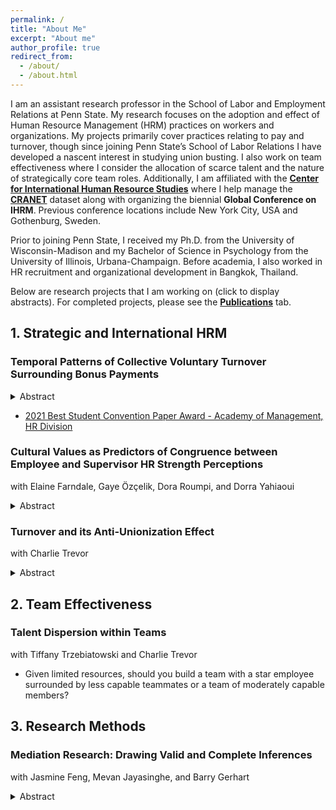 ```yaml
---
permalink: /
title: "About Me"
excerpt: "About me"
author_profile: true
redirect_from: 
  - /about/
  - /about.html
---
```


I am an assistant research professor in the School of Labor and Employment Relations at Penn State. My research focuses on the adoption and effect of Human Resource Management (HRM) practices on workers and organizations. My projects primarily cover practices relating to pay and turnover, though since joining Penn State’s School of Labor Relations I have developed a nascent interest in studying union busting. I also work on team effectiveness where I consider the allocation of scarce talent and the nature of strategically core team roles. Additionally, I am affiliated with the [**Center for International Human Resource Studies**](https://ler.la.psu.edu/cihrs/) where I help manage the [**CRANET**](https://cranet.la.psu.edu/) dataset along with organizing the biennial **Global Conference on IHRM**. Previous conference locations include New York City, USA and Gothenburg, Sweden.

Prior to joining Penn State, I received my Ph.D. from the University of Wisconsin-Madison and my Bachelor of Science in Psychology from the University of Illinois, Urbana-Champaign. Before academia, I also worked in HR recruitment and organizational development in Bangkok, Thailand.

Below are research projects that I am working on (click to display abstracts). For completed projects, please see the [**Publications**](https://rakoon.github.io/publications/) tab.

## 1. Strategic and International HRM
### Temporal Patterns of Collective Voluntary Turnover Surrounding Bonus Payments
<details>
	<summary>Abstract</summary>
		
The relationship between bonuses and voluntary turnover is far from simple because not only do bonuses influence the likelihood of turnover occurring, but also the timing at which they occur. Conventional beliefs suggest that bonuses help reduce the level of voluntary turnover; however, there are theoretical bases suggesting that such behaviors may simply be delayed, only to reemerge en masse. The current study investigates voluntary turnover patterns surrounding multiple bonus pay periods in a call center context where some workers receive annual bonuses while others do not. This creates an opportunity for a quasi-experimental research design with enhanced degree of internal validity. Consistent the temporal discounting framework, results from interrupted time-series analyses show that voluntary turnover decreases as bonus payout approaches and that turnover increases significantly post-bonus. Thus, the timing of bonus pay and its relationship with outcomes of interests should be carefully considered when designing compensation schemes.

</details>

-	[2021 Best Student Convention Paper Award - Academy of Management, HR Division](https://hr.aom.org/awards/previous-award-winners)

### Cultural Values as Predictors of Congruence between Employee and Supervisor HR Strength Perceptions
with Elaine Farndale, Gaye Özçelik, Dora Roumpi, and Dorra Yahiaoui
<details>
	<summary>Abstract</summary>

Since employee perceptions of human resource management (HRM) can differ from their manager’s perception, it is important to study both sources of perceptions along with their degree of congruency. While countless studies exist on the role of congruency as predictors of employee attitudes and behaviors, few have been conducted on congruence as outcomes in general. Furthermore, none has examined the antecedents of congruency in perceptions of HRM. We overcame fundamental limitations of congruence research by using a novel methodological approach: the Directional and Nondirectional Differences (DNDD) framework. The current study contributes to the HRM process literature by exploring the antecedents of congruence between employee and supervisor perceptions of “strength” in the HRM system. Incorporating data from 786 employees and 244 supervisors across six countries, our results provide nuanced insight into the nature of congruency between employee and supervisor perceptions of HR strength. Specifically, we showed how the level of agreement between these two perceptions as well as their shared and unique variations can be predicted based on the cultural values of employees.

 </details>

### Turnover and its Anti-Unionization Effect
with Charlie Trevor
<details>
	<summary>Abstract</summary>

 Previous research clearly documents the role of unions in reducing employee turnover through mechanisms such as higher pay, formalized grievance processes, and improved job security. The current study takes an alternative causal perspective on the two fundamental constructs by examining how employee turnover might subvert the formation of unions in the first place. This counterintuitive relationship has not yet been examined in the extant literature. Such omission is not surprising, given that the idea that a company would purposefully engage in an HRM strategy that drives up turnover rate ostensibly contradicts the position that companies can try to substitute for unions by cultivating amicable employee relations that would normally reduce turnover. Moreover, meta-analytic evidence has largely shown that collective turnover is negatively associated with firm performance due to the operational disruption caused by the depletion of both human and social capital. Given such well-established deleterious effects, it seems, at least on the surface, that choosing to pursue the strategy of inducing collective turnover in order to impede unionization would be cutting off one's nose to spite one's face.
Yet, there is some sentiment that a high-turnover environment is problematic for union organizing. Support for the union must be developed, which takes time. Continual employee churn and an abundance of newcomers as replacements undermine this initiative through lost votes and wasted resources. As labor organizer Joshua Brewer puts it, “You’ll never deep-organize a workplace that has 100% turnover. You’ll just chase your tail.” Meanwhile, high-profile organizational leaders take a decidedly anti-union stance. For example, Starbucks CEO Howard Schultz has referred to unions as “a new outside force that’s trying desperately trying to disrupt our company” and Amazon CEO Andy Jassy views unions as an impediment to efficiency due to them being “much slower and much more bureaucratic.” Given this rhetoric, might facilitating Brewer’s “tail-chasing” be strategically appealing to firms? If encouraging employee turnover, or at least creating HRM systems that precipitate it, actually inhibits the creation of bargaining units, establishing that relationship would have important, and arguably novel, implications for union organizing, union avoidance, and broader HRM strategy. Our aim is to begin to explore this intriguing possibility.  

 </details>

## 2. Team Effectiveness
### Talent Dispersion within Teams
with Tiffany Trzebiatowski and Charlie Trevor
- Given limited resources, should you build a team with a star employee surrounded by less capable teammates or a team of moderately capable members?

## 3. Research Methods
### Mediation Research: Drawing Valid and Complete Inferences
with Jasmine Feng, Mevan Jayasinghe, and Barry Gerhart
<details>
	<summary>Abstract</summary>

Mediation research is indispensable in drawing valid causal inferences and thus in providing a sound basis for policy decisions pertaining to personnel psychology and beyond. However, our comprehensive review shows that current mediation research has serious deficiencies that frequently result in incomplete, or worse, invalid conclusions and policy recommendations. The most fundamental problem in mediation research is the prevalent exclusive focus on the indirect effect (and its statistical significance), while ignoring the direct and/or total effect. This problem is most serious when mediation is inconsistent (the sign of the direct effect is opposite to that of the indirect effect), which we find is common (but almost always ignored), occurring in about one-quarter of mediation studies. Focusing only on the indirect effect is especially problematic in inconsistent mediation when the direct effect is larger than the indirect effect, resulting in the total effect and indirect effect having opposite signs. Even when mediation is consistent, a sole focus on the indirect effect fails to satisfy a fundamental effect size requirement unique to mediation research: the need to quantify the size of the indirect effect relative to the size of the total effect. We provide a set of recommendations to address these concerns and to improve mediation research going forward. One key recommendation is to report PM, as well as a form of PM, Absolute PM, that has been largely overlooked, but which our analyses demonstrate has crucial advantages (smaller sampling variability, robustness to inconsistent mediation) over the use of PM alone.

 </details>
